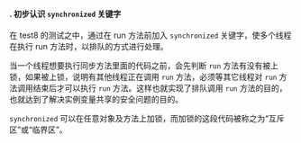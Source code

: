 #### . 初步认识 `synchronized` 关键字

在 test8 的测试之中，通过在 run 方法前加入 `synchronized` 关键字，使多个线程在执行 run 方法时，以排队的方式进行处理。

当一个线程想要执行同步方法里面的代码之前，会先判断 `run` 方法有没有被上锁，如果被上锁，说明有其他线程正在调用 `run` 方法，必须等其它线程对 `run` 方法调用结束后才可以执行 `run` 方法。这样也就实现了排队调用 `run` 方法的目的，也就达到了解决实例变量共享的安全问题的目的。

`synchronized` 可以在任意对象及方法上加锁，而加锁的这段代码被称之为“互斥区”或“临界区”。